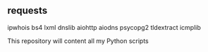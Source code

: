 ## requests
ipwhois
bs4
lxml
dnslib
aiohttp
aiodns
psycopg2
tldextract
icmplib

This repository will content all my Python scripts
